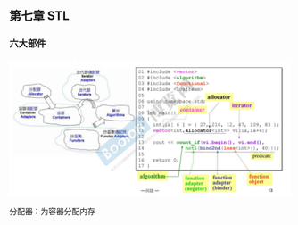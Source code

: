 ## 第七章 STL

### 六大部件

<img src="..\..\..\img\stl.PNG" alt="stl.png" style="zoom:60%;" />

分配器：为容器分配内存


